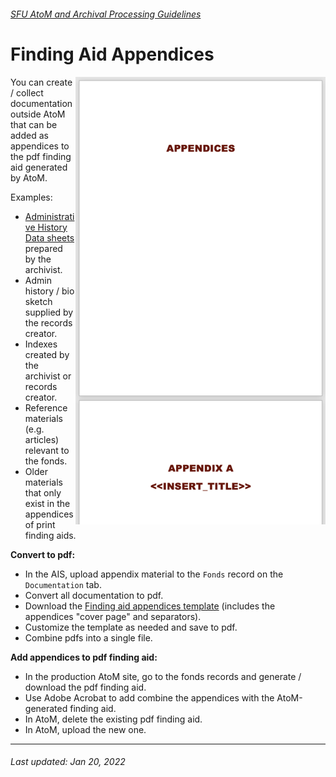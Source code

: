 ###### [SFU AtoM and Archival Processing Guidelines](../README.md)

# Finding Aid Appendices
<img align="right" width="400" src="../screenshots/finding-aid-appendices.png">

You can create / collect documentation outside AtoM that can be added as appendices to the pdf finding aid generated by AtoM.

Examples:
- [Administrative History Data sheets](../downloads/admin-history-data-template.docx) prepared by the archivist.
- Admin history / bio sketch supplied by the records creator.
- Indexes created by the archivist or records creator.
- Reference materials (e.g. articles) relevant to the fonds.
- Older materials that only exist in the appendices of print finding aids.

**Convert to pdf:**
- In the AIS, upload appendix material to the `Fonds` record on the `Documentation` tab.
- Convert all documentation to pdf.
- Download the [Finding aid appendices template](../download/finding-aid-appendices-template.docx) (includes the appendices "cover page" and separators).
- Customize the template as needed and save to pdf.
- Combine pdfs into a single file.

**Add appendices to pdf finding aid:**
- In the production AtoM site, go to the fonds records and generate / download the pdf finding aid.
- Use Adobe Acrobat to add combine the appendices with the AtoM-generated finding aid.
- In AtoM, delete the existing pdf finding aid.
- In AtoM, upload the new one.

---
###### Last updated: Jan 20, 2022
